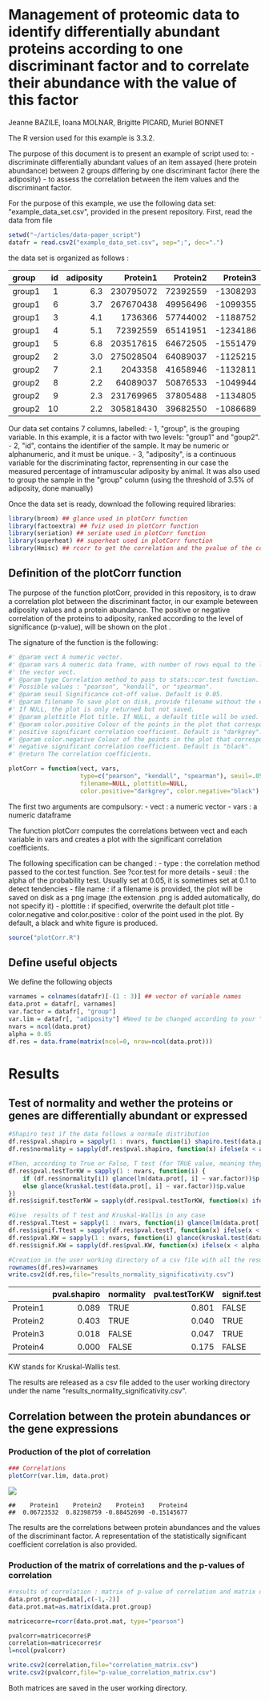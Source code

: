 Management of proteomic data to identify differentially abundant proteins according to one discriminant factor and to correlate their abundance with the value of this factor
================
Jeanne BAZILE, Ioana MOLNAR, Brigitte PICARD, Muriel BONNET

The R version used for this example is 3.3.2.

The purpose of this document is to present an example of script used to: - discriminate differentially abundant values of an item assayed (here protein abundance) between 2 groups differing by one discriminant factor (here the adiposity) - to assess the correlation between the item values and the discriminant factor.

For the purpose of this example, we use the following data set: "example\_data\_set.csv", provided in the present repository. First, read the data from file

``` r
setwd("~/articles/data-paper_script")
datafr = read.csv2("example_data_set.csv", sep=";", dec=".")
```

the data set is organized as follows :

| group  |   id|  adiposity|   Protein1|  Protein2|  Protein3|  Protein4|
|:-------|----:|----------:|----------:|---------:|---------:|---------:|
| group1 |    1|        6.3|  230795072|  72392559|  -1308293|     54238|
| group1 |    6|        3.7|  267670438|  49956496|  -1099355|     23984|
| group1 |    3|        4.1|    1736366|  57744002|  -1188752|   3574699|
| group1 |    4|        5.1|   72392559|  65141951|  -1234186|    368571|
| group1 |    5|        6.8|  203517615|  64672505|  -1551479|     65781|
| group2 |    2|        3.0|  275028504|  64089037|  -1125215|   5348673|
| group2 |    7|        2.1|    2043358|  41658946|  -1132811|    687253|
| group2 |    8|        2.2|   64089037|  50876533|  -1049944|     68357|
| group2 |    9|        2.3|  231769965|  37805488|  -1134805|    573521|
| group2 |   10|        2.2|  305818430|  39682550|  -1086689|     68967|

Our data set contains 7 columns, labelled: - 1, "group", is the grouping variable. In this example, it is a factor with two levels: "group1" and "goup2". - 2, "id", contains the identifier of the sample. It may be numeric or alphanumeric, and it must be unique. - 3, "adiposity", is a continuous variable for the discriminating factor, reprensenting in our case the measured percentage of intramuscular adiposity by animal. It was also used to group the sample in the "group" column (using the threshold of 3.5% of adiposity, done manually)

Once the data set is ready, download the following required libraries:

``` r
library(broom) ## glance used in plotCorr function
library(factoextra) ## fviz used in plotCorr function
library(seriation) ## seriate used in plotCorr function
library(superheat) ## superheat used in plotCorr function
library(Hmisc) ## rcorr to get the correlation and the pvalue of the correlation
```

Definition of the plotCorr function
-----------------------------------

The purpose of the function plotCorr, provided in this repository, is to draw a correlation plot between the discriminant factor, in our example beteween adiposity values and a protein abundance. The positive or negative correlation of the proteins to adiposity, ranked according to the level of significance (p-value), will be shown on the plot .

The signature of the function is the following:

``` r
#' @param vect A numeric vector.
#' @param vars A numeric data frame, with number of rows equal to the length of
#' the vector vect.
#' @param type Correlation method to pass to stats::cor.test function.
#' Possible values : "pearson", "kendall", or "spearman".
#' @param seuil Significance cut-off value. Default is 0.05.
#' @param filename To save plot on disk, provide filename without the extension.
#' If NULL, the plot is only returned but not saved.
#' @param plottitle Plot title. If NULL, a default title will be used.
#' @param color.positive Colour of the points in the plot that correspond to
#' positive significant correlation coefficient. Default is "darkgrey".
#' @param color.negative Colour of the points in the plot that correspond to
#' negative significant correlation coefficient. Default is "black".
#' @return The correlation coefficients.

plotCorr = function(vect, vars,
                    type=c("pearson", "kendall", "spearman"), seuil=.05,
                    filename=NULL, plottitle=NULL,
                    color.positive="darkgrey", color.negative="black")
```

The first two arguments are compulsory: - vect : a numeric vector - vars : a numeric dataframe

The function plotCorr computes the correlations between vect and each variable in vars and creates a plot with the significant correlation coefficients.

The following specification can be changed : - type : the correlation method passed to the cor.test function. See ?cor.test for more details - seuil : the alpha of the probability test. Usually set at 0.05, it is sometimes set at 0.1 to detect tendencies - file name : if a filename is provided, the plot will be saved on disk as a png image (the extension .png is added automatically, do not specify it) - plottitle : if specified, overwrite the default plot title - color.negative and color.positive : color of the point used in the plot. By default, a black and white figure is produced.

``` r
source("plotCorr.R")
```

Define useful objects
---------------------

We define the following objects

``` r
varnames = colnames(datafr)[-(1 : 3)] ## vector of variable names
data.prot = datafr[, varnames]
var.factor = datafr[, "group"] 
var.lim = datafr[, "adiposity"] #Need to be changed according to your "discriminant value" i.e. you need to refer to the name of the 3rd column
nvars = ncol(data.prot)
alpha = 0.05 
df.res = data.frame(matrix(ncol=0, nrow=ncol(data.prot)))
```

Results
=======

Test of normality and wether the proteins or genes are differentially abundant or expressed
-------------------------------------------------------------------------------------------

``` r
#Shapiro test if the data follows a normale distribution
df.res$pval.shapiro = sapply(1 : nvars, function(i) shapiro.test(data.prot[, i])$p.value)
df.res$normality = sapply(df.res$pval.shapiro, function(x) ifelse(x < alpha, F, T))

#Then, according to True or False, T test (for TRUE value, meaning they are following a normal distribution) or Kruskal-Wallis (for FALSE results) are performed
df.res$pval.testTorKW = sapply(1 : nvars, function(i) {
    if (df.res$normality[i]) glance(lm(data.prot[, i] ~ var.factor))$p.value
    else glance(kruskal.test(data.prot[, i] ~ var.factor))$p.value
})
df.res$signif.testTorKW = sapply(df.res$pval.testTorKW, function(x) ifelse(x < alpha, T, F)) #tell you if it's significative or not

#Give  results of T test and Kruskal-Wallis in any case 
df.res$pval.Ttest = sapply(1 : nvars, function(i) glance(lm(data.prot[, i] ~ var.factor))$p.value)
df.res$signif.Ttest = sapply(df.res$pval.testT, function(x) ifelse(x < alpha, T, F))
df.res$pval.KW = sapply(1 : nvars, function(i) glance(kruskal.test(data.prot[, i] ~ var.factor))$p.value)
df.res$signif.KW = sapply(df.res$pval.KW, function(x) ifelse(x < alpha, T, F))

#Creation in the user working directory of a csv file with all the results (p-value and if it is or not considered as significative)
rownames(df.res)=varnames
write.csv2(df.res,file="results_normality_significativity.csv")
```

|          |  pval.shapiro| normality |  pval.testTorKW| signif.testTorKW |  pval.Ttest| signif.Ttest |  pval.KW| signif.KW |
|----------|-------------:|:----------|---------------:|:-----------------|-----------:|:-------------|--------:|:----------|
| Protein1 |         0.089| TRUE      |           0.801| FALSE            |       0.801| FALSE        |    0.465| FALSE     |
| Protein2 |         0.403| TRUE      |           0.040| TRUE             |       0.040| TRUE         |    0.047| TRUE      |
| Protein3 |         0.018| FALSE     |           0.047| TRUE             |       0.061| TRUE         |    0.047| TRUE      |
| Protein4 |         0.000| FALSE     |           0.175| FALSE            |       0.675| FALSE        |    0.175| FALSE     |

KW stands for Kruskal-Wallis test.

The results are released as a csv file added to the user working directory under the name "results\_normality\_significativity.csv".

Correlation between the protein abundances or the gene expressions
------------------------------------------------------------------

### Production of the plot of correlation

``` r
### Correlations
plotCorr(var.lim, data.prot)
```

<img src="ReadMe_files/figure-markdown_github/unnamed-chunk-8-1.png" style="display: block; margin: auto;" />

    ##    Protein1    Protein2    Protein3    Protein4 
    ##  0.06723532  0.82398759 -0.88452690 -0.15145677

The results are the correlations between protein abundances and the values of the discriminant factor. A representation of the statistically significant coefficient correlation is also provided.

### Production of the matrix of correlations and the p-values of correlation

``` r
#results of correlation : matrix of p-value of correlation and matrix of correlation
data.prot.group=data[,c(-1,-2)]
data.prot.mat=as.matrix(data.prot.group)

matricecorre=rcorr(data.prot.mat, type="pearson")

pvalcorr=matricecorre$P
correlation=matricecorre$r
l=ncol(pvalcorr)

write.csv2(correlation,file="correlation_matrix.csv")
write.csv2(pvalcorr,file="p-value_correlation_matrix.csv")
```

Both matrices are saved in the user working directory.
